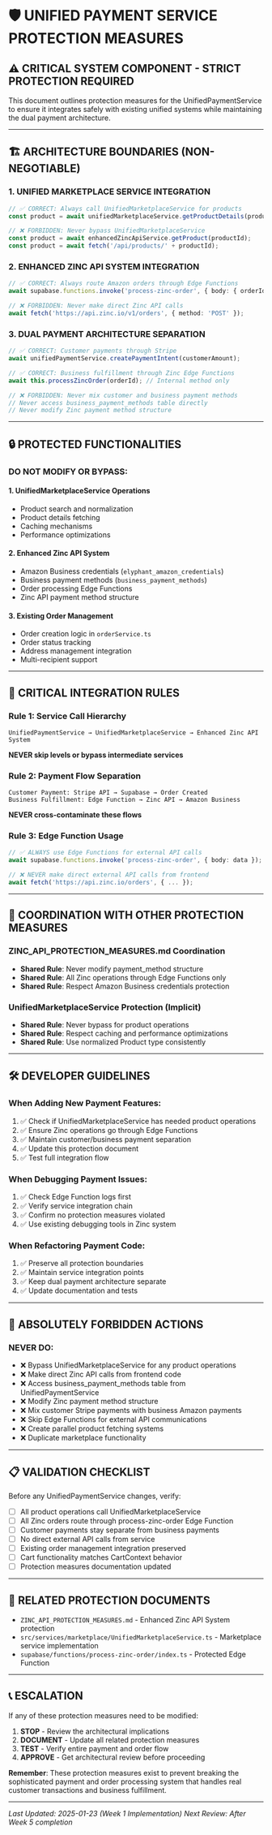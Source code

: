 # 🛡️ UNIFIED PAYMENT SERVICE PROTECTION MEASURES

## ⚠️ CRITICAL SYSTEM COMPONENT - STRICT PROTECTION REQUIRED

This document outlines protection measures for the UnifiedPaymentService to ensure it integrates safely with existing unified systems while maintaining the dual payment architecture.

---

## 🏗️ ARCHITECTURE BOUNDARIES (NON-NEGOTIABLE)

### 1. UNIFIED MARKETPLACE SERVICE INTEGRATION
```typescript
// ✅ CORRECT: Always call UnifiedMarketplaceService for products
const product = await unifiedMarketplaceService.getProductDetails(productId);

// ❌ FORBIDDEN: Never bypass UnifiedMarketplaceService
const product = await enhancedZincApiService.getProduct(productId);
const product = await fetch('/api/products/' + productId);
```

### 2. ENHANCED ZINC API SYSTEM INTEGRATION
```typescript
// ✅ CORRECT: Always route Amazon orders through Edge Functions
await supabase.functions.invoke('process-zinc-order', { body: { orderId } });

// ❌ FORBIDDEN: Never make direct Zinc API calls
await fetch('https://api.zinc.io/v1/orders', { method: 'POST' });
```

### 3. DUAL PAYMENT ARCHITECTURE SEPARATION
```typescript
// ✅ CORRECT: Customer payments through Stripe
await unifiedPaymentService.createPaymentIntent(customerAmount);

// ✅ CORRECT: Business fulfillment through Zinc Edge Functions
await this.processZincOrder(orderId); // Internal method only

// ❌ FORBIDDEN: Never mix customer and business payment methods
// Never access business_payment_methods table directly
// Never modify Zinc payment method structure
```

---

## 🔒 PROTECTED FUNCTIONALITIES

### DO NOT MODIFY OR BYPASS:

#### 1. UnifiedMarketplaceService Operations
- Product search and normalization
- Product details fetching
- Caching mechanisms
- Performance optimizations

#### 2. Enhanced Zinc API System
- Amazon Business credentials (`elyphant_amazon_credentials`)
- Business payment methods (`business_payment_methods`)
- Order processing Edge Functions
- Zinc API payment method structure

#### 3. Existing Order Management
- Order creation logic in `orderService.ts`
- Order status tracking
- Address management integration
- Multi-recipient support

---

## 🚨 CRITICAL INTEGRATION RULES

### Rule 1: Service Call Hierarchy
```
UnifiedPaymentService → UnifiedMarketplaceService → Enhanced Zinc API System
```
**NEVER skip levels or bypass intermediate services**

### Rule 2: Payment Flow Separation
```
Customer Payment: Stripe API → Supabase → Order Created
Business Fulfillment: Edge Function → Zinc API → Amazon Business
```
**NEVER cross-contaminate these flows**

### Rule 3: Edge Function Usage
```typescript
// ✅ ALWAYS use Edge Functions for external API calls
await supabase.functions.invoke('process-zinc-order', { body: data });

// ❌ NEVER make direct external API calls from frontend
await fetch('https://api.zinc.io/orders', { ... });
```

---

## 🔄 COORDINATION WITH OTHER PROTECTION MEASURES

### ZINC_API_PROTECTION_MEASURES.md Coordination
- **Shared Rule**: Never modify payment_method structure
- **Shared Rule**: All Zinc operations through Edge Functions only
- **Shared Rule**: Respect Amazon Business credentials protection

### UnifiedMarketplaceService Protection (Implicit)
- **Shared Rule**: Never bypass for product operations
- **Shared Rule**: Respect caching and performance optimizations
- **Shared Rule**: Use normalized Product type consistently

---

## 🛠️ DEVELOPER GUIDELINES

### When Adding New Payment Features:
1. ✅ Check if UnifiedMarketplaceService has needed product operations
2. ✅ Ensure Zinc operations go through Edge Functions
3. ✅ Maintain customer/business payment separation
4. ✅ Update this protection document
5. ✅ Test full integration flow

### When Debugging Payment Issues:
1. ✅ Check Edge Function logs first
2. ✅ Verify service integration chain
3. ✅ Confirm no protection measures violated
4. ✅ Use existing debugging tools in Zinc system

### When Refactoring Payment Code:
1. ✅ Preserve all protection boundaries
2. ✅ Maintain service integration points
3. ✅ Keep dual payment architecture separate
4. ✅ Update documentation and tests

---

## 🚫 ABSOLUTELY FORBIDDEN ACTIONS

### NEVER DO:
- ❌ Bypass UnifiedMarketplaceService for any product operations
- ❌ Make direct Zinc API calls from frontend code
- ❌ Access business_payment_methods table from UnifiedPaymentService
- ❌ Modify Zinc payment method structure
- ❌ Mix customer Stripe payments with business Amazon payments
- ❌ Skip Edge Functions for external API communications
- ❌ Create parallel product fetching systems
- ❌ Duplicate marketplace functionality

---

## 📋 VALIDATION CHECKLIST

Before any UnifiedPaymentService changes, verify:

- [ ] All product operations call UnifiedMarketplaceService
- [ ] All Zinc orders route through process-zinc-order Edge Function
- [ ] Customer payments stay separate from business payments
- [ ] No direct external API calls from service
- [ ] Existing order management integration preserved
- [ ] Cart functionality matches CartContext behavior
- [ ] Protection measures documentation updated

---

## 🔗 RELATED PROTECTION DOCUMENTS

- `ZINC_API_PROTECTION_MEASURES.md` - Enhanced Zinc API System protection
- `src/services/marketplace/UnifiedMarketplaceService.ts` - Marketplace service implementation
- `supabase/functions/process-zinc-order/index.ts` - Protected Edge Function

---

## 📞 ESCALATION

If any of these protection measures need to be modified:

1. **STOP** - Review the architectural implications
2. **DOCUMENT** - Update all related protection measures
3. **TEST** - Verify entire payment and order flow
4. **APPROVE** - Get architectural review before proceeding

**Remember**: These protection measures exist to prevent breaking the sophisticated payment and order processing system that handles real customer transactions and business fulfillment.

---

*Last Updated: 2025-01-23 (Week 1 Implementation)*
*Next Review: After Week 5 completion*